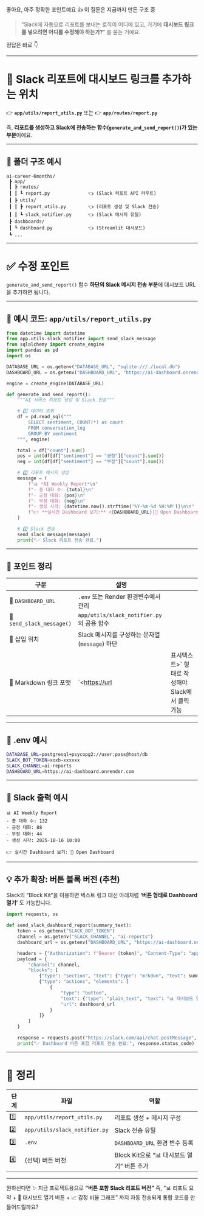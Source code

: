 좋아요, 아주 정확한 포인트예요 👍
이 질문은 지금까지 만든 구조 중

> “Slack에 자동으로 리포트를 보내는 로직이 어디에 있고,
> 거기에 **대시보드 링크를 넣으려면 어디를 수정해야 하는가?**”
> 를 묻는 거예요.

정답은 바로 👇

---

# 🧭 **Slack 리포트에 대시보드 링크를 추가하는 위치**

👉 **`app/utils/report_utils.py`**
또는
👉 **`app/routes/report.py`**

즉, **리포트를 생성하고 Slack에 전송하는 함수(`generate_and_send_report()`)가 있는 부분**이에요.

---

## 📁 **폴더 구조 예시**

```
ai-career-6months/
 ┣ app/
 ┃ ┣ routes/
 ┃ ┃ ┗ report.py              👈 (Slack 리포트 API 라우트)
 ┃ ┣ utils/
 ┃ ┃ ┣ report_utils.py        👈 (리포트 생성 및 Slack 전송)
 ┃ ┃ ┗ slack_notifier.py      👈 (Slack 메시지 유틸)
 ┣ dashboards/
 ┃ ┗ dashboard.py             👈 (Streamlit 대시보드)
 ┗ ...
```

---

# ✅ **수정 포인트**

`generate_and_send_report()` 함수 **하단의 Slack 메시지 전송 부분**에
대시보드 URL을 추가하면 됩니다.

---

## 📘 **예시 코드: `app/utils/report_utils.py`**

```python
from datetime import datetime
from app.utils.slack_notifier import send_slack_message
from sqlalchemy import create_engine
import pandas as pd
import os

DATABASE_URL = os.getenv("DATABASE_URL", "sqlite:///./local.db")
DASHBOARD_URL = os.getenv("DASHBOARD_URL", "https://ai-dashboard.onrender.com")

engine = create_engine(DATABASE_URL)

def generate_and_send_report():
    """AI 서비스 리포트 생성 및 Slack 전송"""

    # 1️⃣ 데이터 조회
    df = pd.read_sql("""
        SELECT sentiment, COUNT(*) as count
        FROM conversation_log
        GROUP BY sentiment
    """, engine)

    total = df["count"].sum()
    pos = int(df[df["sentiment"] == "긍정"]["count"].sum())
    neg = int(df[df["sentiment"] == "부정"]["count"].sum())

    # 2️⃣ 리포트 메시지 생성
    message = (
        f"📊 *AI Weekly Report*\n"
        f"- 총 대화 수: {total}\n"
        f"- 긍정 대화: {pos}\n"
        f"- 부정 대화: {neg}\n"
        f"- 생성 시각: {datetime.now().strftime('%Y-%m-%d %H:%M')}\n\n"
        f"👉 **실시간 Dashboard 보기:** <{DASHBOARD_URL}|🔗 Open Dashboard>"
    )

    # 3️⃣ Slack 전송
    send_slack_message(message)
    print("✅ Slack 리포트 전송 완료.")
```

---

## 🧩 **포인트 정리**

| 구분                        | 설명                                   |                                |
| ------------------------- | ------------------------------------ | ------------------------------ |
| 🔹 `DASHBOARD_URL`        | `.env` 또는 Render 환경변수에서 관리           |                                |
| 🔹 `send_slack_message()` | `app/utils/slack_notifier.py`의 공용 함수 |                                |
| 🔹 삽입 위치                  | Slack 메시지를 구성하는 문자열(`message`) 하단    |                                |
| 🔹 Markdown 링크 포맷         | `<[https://url](https://url)         | 표시텍스트>` 형태로 작성해야 Slack에서 클릭 가능 |

---

## 📄 **.env 예시**

```bash
DATABASE_URL=postgresql+psycopg2://user:pass@host/db
SLACK_BOT_TOKEN=xoxb-xxxxxx
SLACK_CHANNEL=ai-reports
DASHBOARD_URL=https://ai-dashboard.onrender.com
```

---

## 💬 **Slack 출력 예시**

```
📊 AI Weekly Report
- 총 대화 수: 132
- 긍정 대화: 88
- 부정 대화: 44
- 생성 시각: 2025-10-16 10:00

👉 실시간 Dashboard 보기: 🔗 Open Dashboard
```

---

## 💡 **추가 확장: 버튼 블록 버전 (추천)**

Slack의 “Block Kit”을 이용하면
텍스트 링크 대신 아래처럼 **‘버튼 형태로 Dashboard 열기’** 도 가능합니다.

```python
import requests, os

def send_slack_dashboard_report(summary_text):
    token = os.getenv("SLACK_BOT_TOKEN")
    channel = os.getenv("SLACK_CHANNEL", "ai-reports")
    dashboard_url = os.getenv("DASHBOARD_URL", "https://ai-dashboard.onrender.com")

    headers = {"Authorization": f"Bearer {token}", "Content-Type": "application/json"}
    payload = {
        "channel": channel,
        "blocks": [
            {"type": "section", "text": {"type": "mrkdwn", "text": summary_text}},
            {"type": "actions", "elements": [
                {
                    "type": "button",
                    "text": {"type": "plain_text", "text": "📊 대시보드 열기"},
                    "url": dashboard_url
                }
            ]}
        ]
    }

    response = requests.post("https://slack.com/api/chat.postMessage", headers=headers, json=payload)
    print("✅ Dashboard 버튼 포함 리포트 전송 완료:", response.status_code)
```

---

# 🚀 **정리**

| 단계  | 파일                            | 역할                             |
| --- | ----------------------------- | ------------------------------ |
| 1️⃣ | `app/utils/report_utils.py`   | 리포트 생성 + 메시지 구성                |
| 2️⃣ | `app/utils/slack_notifier.py` | Slack 전송 유틸                    |
| 3️⃣ | `.env`                        | `DASHBOARD_URL` 환경 변수 등록       |
| 4️⃣ | (선택) 버튼 버전                    | Block Kit으로 “📊 대시보드 열기” 버튼 추가 |

---

원하신다면 ✨
지금 프로젝트용으로 **“버튼 포함 Slack 리포트 버전”**
즉, “📊 리포트 요약 + 🔘 대시보드 열기 버튼 + 📈 감정 비율 그래프”
까지 자동 전송되게 통합 코드를 만들어드릴까요?
